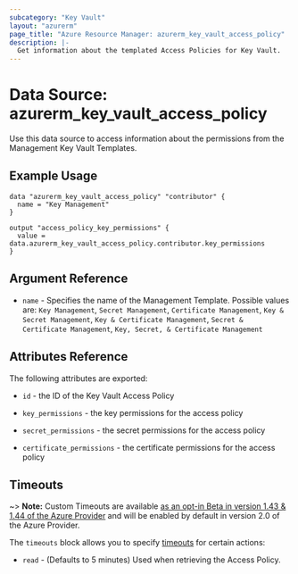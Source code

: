 ```yaml
---
subcategory: "Key Vault"
layout: "azurerm"
page_title: "Azure Resource Manager: azurerm_key_vault_access_policy"
description: |-
  Get information about the templated Access Policies for Key Vault.
---
```


# Data Source: azurerm_key_vault_access_policy

Use this data source to access information about the permissions from the Management Key Vault Templates.

## Example Usage

```hcl
data "azurerm_key_vault_access_policy" "contributor" {
  name = "Key Management"
}

output "access_policy_key_permissions" {
  value = data.azurerm_key_vault_access_policy.contributor.key_permissions
}
```

## Argument Reference

* `name` - Specifies the name of the Management Template. Possible values are: `Key Management`,
`Secret Management`, `Certificate Management`, `Key & Secret Management`, `Key & Certificate Management`,
`Secret & Certificate Management`,  `Key, Secret, & Certificate Management`


## Attributes Reference

The following attributes are exported:

* `id` - the ID of the Key Vault Access Policy

* `key_permissions` - the key permissions for the access policy

* `secret_permissions` - the secret permissions for the access policy

* `certificate_permissions` - the certificate permissions for the access policy

## Timeouts

~> **Note:** Custom Timeouts are available [as an opt-in Beta in version 1.43 & 1.44 of the Azure Provider](/docs/providers/azurerm/guides/2.0-beta.html) and will be enabled by default in version 2.0 of the Azure Provider.

The `timeouts` block allows you to specify [timeouts](https://www.terraform.io/docs/configuration/resources.html#timeouts) for certain actions:

* `read` - (Defaults to 5 minutes) Used when retrieving the Access Policy.
